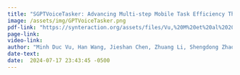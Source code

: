 ```yaml
---
title: "SGPTVoiceTasker: Advancing Multi-step Mobile Task Efficiency Through Dynamic Interface Exploration and Learning"
image: /assets/img/GPTVoiceTasker.png
pdf-link: "https://synteraction.org/assets/files/Vu,%20M%20et%20al%202024%20-%20GPTVoiceTasker%20Advancing%20Multi-step%20Mobile%20Task%20Efficiency%20Through%20Dynamic%20Interface%20Exploration%20and%20Learning.pdf"
page-link: 
video-link:
author: "Minh Duc Vu, Han Wang, Jieshan Chen, Zhuang Li, Shengdong Zhao, Zhenchang Xing, Chunyang Chen" 
date-text:
date:  2024-07-17 23:43:45 -0500
---
```





